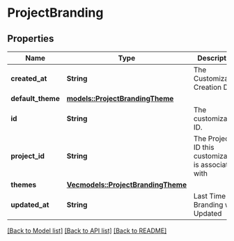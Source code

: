 # ProjectBranding

## Properties

Name | Type | Description | Notes
------------ | ------------- | ------------- | -------------
**created_at** | **String** | The Customization Creation Date | [readonly]
**default_theme** | [**models::ProjectBrandingTheme**](projectBrandingTheme.md) |  | 
**id** | **String** | The customization ID. | [readonly]
**project_id** | **String** | The Project's ID this customization is associated with | 
**themes** | [**Vec<models::ProjectBrandingTheme>**](projectBrandingTheme.md) |  | 
**updated_at** | **String** | Last Time Branding was Updated | [readonly]

[[Back to Model list]](../README.md#documentation-for-models) [[Back to API list]](../README.md#documentation-for-api-endpoints) [[Back to README]](../README.md)


